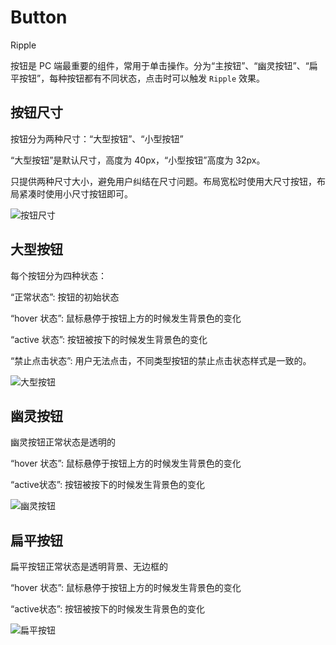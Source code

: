 # Button

<span class="tag ripple">Ripple</span>

按钮是 PC 端最重要的组件，常用于单击操作。分为“主按钮”、“幽灵按钮”、“扁平按钮”，每种按钮都有不同状态，点击时可以触发 `Ripple` 效果。

## 按钮尺寸

<div class="imgblock">
  <div class="sm">
    <p>按钮分为两种尺寸：“大型按钮”、“小型按钮”</p>
    <p>“大型按钮”是默认尺寸，高度为 40px，“小型按钮”高度为 32px。</p>
    <p>只提供两种尺寸大小，避免用户纠结在尺寸问题。布局宽松时使用大尺寸按钮，布局紧凑时使用小尺寸按钮即可。</p>
  </div>
  <div class="sm">
    <img class="img" src="https://ws1.sinaimg.cn/large/006oPFLAly1frzczp1104j30jy04ejrf.jpg" alt="按钮尺寸"/>
  </div>
</div>

## 大型按钮

<div class="imgblock">
  <div class="lg">
    <p>每个按钮分为四种状态：</p>
    <p>“正常状态”: 按钮的初始状态</p>
    <p>“hover 状态”: 鼠标悬停于按钮上方的时候发生背景色的变化</p>
    <p>“active 状态”: 按钮被按下的时候发生背景色的变化</p>
    <p>“禁止点击状态”: 用户无法点击，不同类型按钮的禁止点击状态样式是一致的。</p>
  </div>
  <div class="lg">
    <img class="img" src="https://ws1.sinaimg.cn/large/006oPFLAly1frzg22031ij316a04ewet.jpg" alt="大型按钮"/>
  </div>
</div>

## 幽灵按钮

<div class="imgblock">
  <div class="sm">
    <p>幽灵按钮正常状态是透明的</p>
    <p>“hover 状态”: 鼠标悬停于按钮上方的时候发生背景色的变化</p>
    <p>“active状态”: 按钮被按下的时候发生背景色的变化</p>
  </div>
  <div class="lg">
    <img class="img" src="https://ws1.sinaimg.cn/large/006oPFLAly1frzg30yqf0j316a04et93.jpg" alt="幽灵按钮"/>
  </div>
</div>

## 扁平按钮

<div class="imgblock">
  <div class="sm">
    <p>扁平按钮正常状态是透明背景、无边框的</p>
    <p>“hover 状态”: 鼠标悬停于按钮上方的时候发生背景色的变化</p>
    <p>“active状态”: 按钮被按下的时候发生背景色的变化</p>
  </div>
  <div class="lg">
    <img class="img" src="https://ws1.sinaimg.cn/large/006oPFLAly1frzg3o9b05j316a04edg2.jpg" alt="扁平按钮"/>
  </div>
</div>
